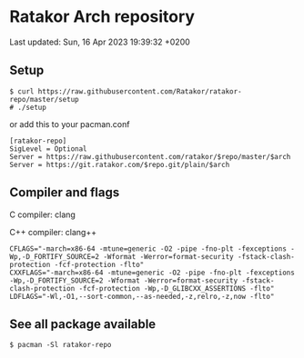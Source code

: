 # Ratakor Arch repository

Last updated: Sun, 16 Apr 2023 19:39:32 +0200

## Setup
```
$ curl https://raw.githubusercontent.com/Ratakor/ratakor-repo/master/setup
# ./setup
```

or add this to your pacman.conf
```
[ratakor-repo]
SigLevel = Optional
Server = https://raw.githubusercontent.com/ratakor/$repo/master/$arch
Server = https://git.ratakor.com/$repo.git/plain/$arch
```

## Compiler and flags
C compiler: clang

C++ compiler: clang++
```
CFLAGS="-march=x86-64 -mtune=generic -O2 -pipe -fno-plt -fexceptions -Wp,-D_FORTIFY_SOURCE=2 -Wformat -Werror=format-security -fstack-clash-protection -fcf-protection -flto"
CXXFLAGS="-march=x86-64 -mtune=generic -O2 -pipe -fno-plt -fexceptions -Wp,-D_FORTIFY_SOURCE=2 -Wformat -Werror=format-security -fstack-clash-protection -fcf-protection -Wp,-D_GLIBCXX_ASSERTIONS -flto"
LDFLAGS="-Wl,-O1,--sort-common,--as-needed,-z,relro,-z,now -flto"
```

## See all package available
```
$ pacman -Sl ratakor-repo
```
